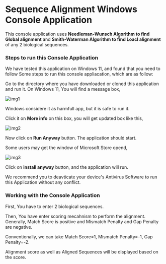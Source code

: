 
# Sequence Alignment Windows Console Application

This console application uses **Needleman-Wunsch Algorithm to find Global alignment** and **Smith-Waterman Algorithm to find Loacl alignment** of any 2 biological sequences.

### Steps to run this Console Application

We have tested this application on Windows 11, and found that you need to follow Some steps to run this console appliacation, which are as follow:

Go to the directory where you have downloaded or cloned this application and run it.
On Windows 11, You will find a message box,

![img1](https://imgtr.ee/images/2023/05/29/1JunD.png)

Windows considere it as harmfull app, but it is safe to run it.

Click it on **More info** on this box, you will get updated box like this,

![img2](https://imgtr.ee/images/2023/05/29/1Jft4.png)

Now click on **Run Anyway** button. The application should start.

Some users may get the window of Microsoft Store opend, 

![img3](https://imgtr.ee/images/2023/05/29/1JjR1.jpg)

Click on **install anyway** button, and the application will run.

We recommend you to deavticate your device's Antivirus Software to run this Application without any conflict. 

### Working with the Console Application

First, You have to enter 2 biological sequences.

Then, You have enter scoring mecahnism to perform the alignment. Generally, Match Score is positive and Mismatch Penalty and Gap Penalty are negative.

Conventionally, we can take Match Score=1, Mismatch Penalty=-1, Gap Penalty=-2.

Alignment score as well as Aligned Sequences will be displayed based on the score.